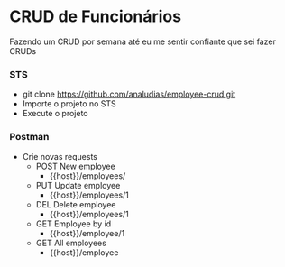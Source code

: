 # CRUD de Funcionários

Fazendo um CRUD por semana até eu me sentir confiante que sei fazer CRUDs

### STS
- git clone https://github.com/analudias/employee-crud.git
- Importe o projeto no STS
- Execute o projeto

### Postman
- Crie novas requests
  - POST New employee
    - {{host}}/employees/
  - PUT Update employee
    - {{host}}/employees/1
  - DEL Delete employee
    - {{host}}/employees/1
  - GET Employee by id
    - {{host}}/employee/1
  - GET All employees
    - {{host}}/employee
